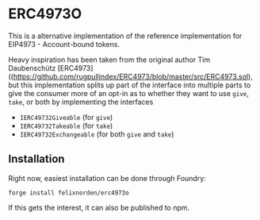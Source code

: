 # ERC4973O

This is a alternative implementation of the reference implementation for EIP4973 - Account-bound tokens.

Heavy inspiration has been taken from the original author Tim Daubenschütz [ERC4973]((https://github.com/rugpullindex/ERC4973/blob/master/src/ERC4973.sol),
but this implementation splits up part of the interface into multiple parts to give the consumer 
more of an opt-in as to whether they want to use `give`, `take`, or both by implementing the interfaces

- `IERC49732Giveable` (for `give`)
- `IERC49732Takeable` (for `take`)
- `IERC49732Exchangeable` (for both `give` and `take`)

## Installation

Right now, easiest installation can be done through Foundry:

```
forge install felixnorden/erc4973o
```

If this gets the interest, it can also be published to npm.

